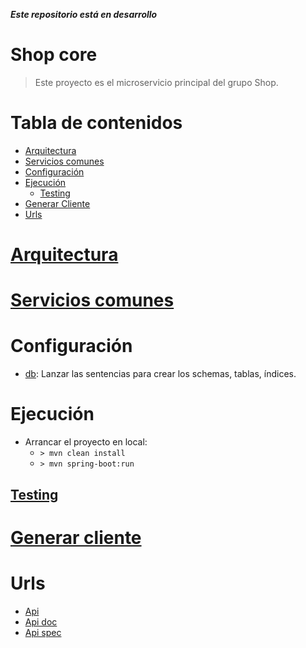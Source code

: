 _**Este repositorio está en desarrollo**_
# Shop core
> Este proyecto es el microservicio principal del grupo Shop.
 
# Tabla de contenidos

- [Arquitectura](#Arquitectura)
- [Servicios comunes](#Servicios-comunes)
- [Configuración](#Configuración)
- [Ejecución](#Ejecución)
  - [Testing](#Testing)
- [Generar Cliente](#Generar-cliente)
- [Urls](#Urls)

# [Arquitectura](https://github.com/DomingoAlvarez99/shop/blob/master/README.md#arquitectura-de-cada-microservicio)

# [Servicios comunes](https://github.com/DomingoAlvarez99/shop/blob/master/README.md#servicios)

# Configuración

- [db](resources/postgres): Lanzar las sentencias para crear los schemas, tablas, índices.

# Ejecución

- Arrancar el proyecto en local: 
   - `> mvn clean install`
   - `> mvn spring-boot:run`

## [Testing](https://github.com/DomingoAlvarez99/shop/blob/master/README.md#testing)

# [Generar cliente](https://github.com/DomingoAlvarez99/shop/blob/master/README.md#generar-cliente-de-la-api)

# Urls

- [Api](http://localhost:8080/api/v0)
- [Api doc](http://localhost:8080/api/v0/swagger-ui.html)
- [Api spec](http://localhost:8080/api/v0/api-docs)
